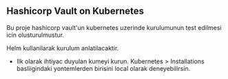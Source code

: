 ## Hashicorp Vault on Kubernetes
Bu proje hashicorp vault'un kubernetes uzerinde kurulumunun test edilmesi icin olusturulmustur. 

Helm kullanilarak kurulum anlatilacaktir.
- Ilk olarak ihtiyac duyulan kumeyi kurun. Kubernetes > Installations basliigindaki yontemlerden birisini local olarak deneyebilirsin. 